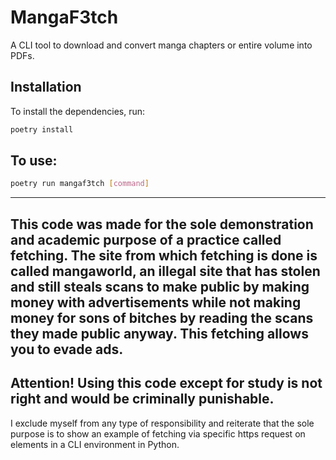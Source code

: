 # MangaF3tch

A CLI tool to download and convert manga chapters or entire volume into PDFs.

## Installation

To install the dependencies, run:

```bash
poetry install
```

## To use:

```bash
poetry run mangaf3tch [command]
```

-------
This code was made for the sole demonstration and academic purpose of a practice called fetching. The site from which fetching is done is called mangaworld, an illegal site that has stolen and still steals scans to make public by making money with advertisements while not making money for sons of bitches by reading the scans they made public anyway. This fetching allows you to evade ads. 
-------
Attention! Using this code except for study is not right and would be criminally punishable.
------
I exclude myself from any type of responsibility and reiterate that the sole purpose is to show an example of fetching via specific https request on elements in a CLI environment in Python.
